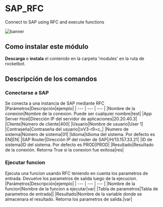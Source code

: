 



# SAP_RFC
  
Connect to SAP using RFC and execute functions  
  
![banner](https://i.imgur.com/gICl7an.jpg)
## Como instalar este módulo
  
__Descarga__ e __instala__ el contenido en la carpeta 'modules' en la ruta de rocketbot.  



## Descripción de los comandos

### Conectarse a SAP
  
Se conecta a una instancia de SAP mediante RFC
|Parámetros|Descripción|ejemplo|
| --- | --- | --- |
|Nombre de la conexion|Nombre de la conexion. Puede ser cualquier nombre|test|
|App Server Host|Dirección IP del servidor de aplicaciones|20.20.40.3|
|Cliente|Número de cliente|400|
|Usuario|Nombre de usuario|User 1|
|Contraseña|Contraseña del usuario|)xV3-r9=c_|
|Numero de sistema|Número de sistema|01|
|Idioma|Idioma del sistema. Por defecto es EN|EN|
|SAP Router|Dirección IP del router de SAP|/H/13.157.33.21|
|ID de sistema|ID del sistema. Por defecto es PROD|PROD|
|Resultado|Resultado de la conexión. Retorna True si la conexion fue exitosa|res|

### Ejecutar funcion
  
Ejecuta una funcion usando RFC teniendo en cuenta los parametros de entrada. Devuelve los parametros de salida luego de 
la ejecucion.
|Parámetros|Descripción|ejemplo|
| --- | --- | --- |
|Nombre de la funcion|Nombre de la funcion a ejecutar|var|
|Tabla de parametros|Tabla de parametros de entrada||
|Resultado|Nombre de la variable donde se almacenara el resultado. Retorna los parametros de salida.|var|
